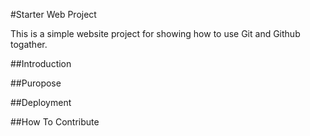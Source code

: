 #Starter Web Project

This is a simple website project for showing how to use Git and Github togather.

##Introduction

##Puropose

##Deployment

##How To Contribute